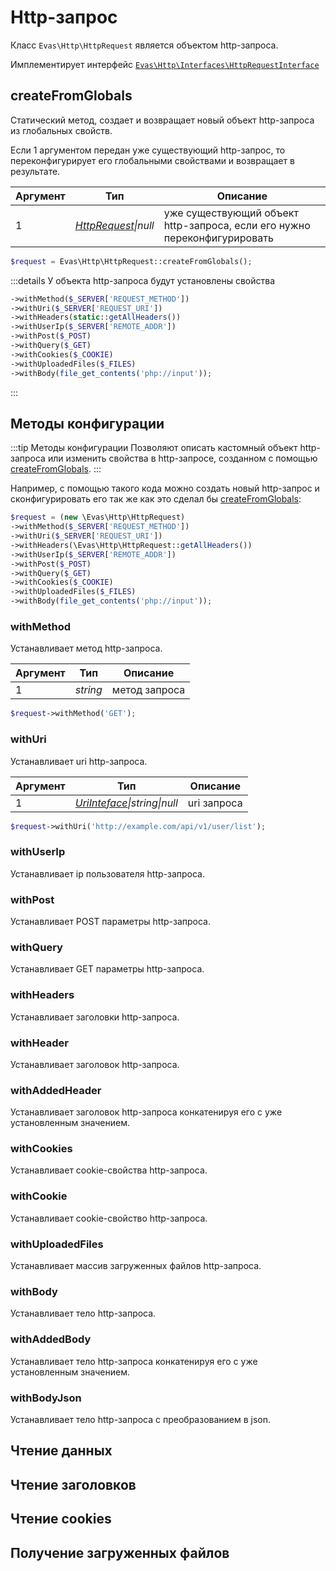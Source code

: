 # Http-запрос

Класс `Evas\Http\HttpRequest` является объектом http-запроса.

Имплементирует интерфейс [`Evas\Http\Interfaces\HttpRequestInterface`](/guide/interfaces/request.html)

## createFromGlobals

Статический метод, создает и возвращает новый объект http-запроса из глобальных свойств.

Если 1 аргументом передан уже существующий http-запрос, то переконфигурирует его глобальными свойствами и возвращает в результате.

| Аргумент | Тип | Описание |
|----------|-----|----------|
| 1 | *[HttpRequest](/guide/http/request.html)\|null* | уже существующий объект http-запроса, если его нужно переконфигурировать |

```PHP
$request = Evas\Http\HttpRequest::createFromGlobals();
```

:::details У объекта http-запроса будут установлены свойства
```PHP
->withMethod($_SERVER['REQUEST_METHOD'])
->withUri($_SERVER['REQUEST_URI'])
->withHeaders(static::getAllHeaders())
->withUserIp($_SERVER['REMOTE_ADDR'])
->withPost($_POST)
->withQuery($_GET)
->withCookies($_COOKIE)
->withUploadedFiles($_FILES)
->withBody(file_get_contents('php://input'));
```
:::

## Методы конфигурации

:::tip Методы конфигурации
Позволяют описать кастомный объект http-запроса или изменить свойства в http-запросе, созданном с помощью [createFromGlobals](#createfromglobals).
:::

Например, с помощью такого кода можно создать новый http-запрос и сконфигурировать его так же как это сделал бы [createFromGlobals](#createfromglobals):

```PHP
$request = (new \Evas\Http\HttpRequest)
->withMethod($_SERVER['REQUEST_METHOD'])
->withUri($_SERVER['REQUEST_URI'])
->withHeaders(\Evas\Http\HttpRequest::getAllHeaders())
->withUserIp($_SERVER['REMOTE_ADDR'])
->withPost($_POST)
->withQuery($_GET)
->withCookies($_COOKIE)
->withUploadedFiles($_FILES)
->withBody(file_get_contents('php://input'));
```

### withMethod
Устанавливает метод http-запроса.

| Аргумент | Тип | Описание |
|-----------|-----|----------|
| 1 | *string* | метод запроса |

```PHP
$request->withMethod('GET');
```

### withUri
Устанавливает uri http-запроса.

| Аргумент | Тип | Описание |
|-----------|-----|----------|
| 1 | *[UriInteface](/guide/interfaces/uri.html)\|string\|null* | uri запроса |

```PHP
$request->withUri('http://example.com/api/v1/user/list');
```


### withUserIp
Устанавливает ip пользователя http-запроса.

### withPost
Устанавливает POST параметры http-запроса.

### withQuery
Устанавливает GET параметры http-запроса.


### withHeaders
Устанавливает заголовки http-запроса.

### withHeader
Устанавливает заголовок http-запроса.

### withAddedHeader
Устанавливает заголовок http-запроса конкатенируя его с уже установленным значением.

### withCookies
Устанавливает cookie-свойства http-запроса.

### withCookie
Устанавливает cookie-свойство http-запроса.

### withUploadedFiles
Устанавливает массив загруженных файлов http-запроса.

### withBody
Устанавливает тело http-запроса.

### withAddedBody
Устанавливает тело http-запроса конкатенируя его с уже установленным значением.

### withBodyJson
Устанавливает тело http-запроса с преобразованием в json.



## Чтение данных


## Чтение заголовков


## Чтение cookies


## Получение загруженных файлов
